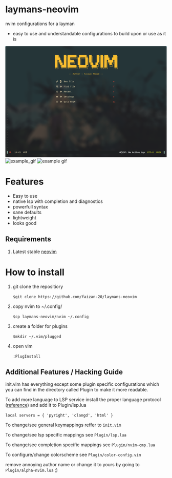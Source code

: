 # laymans-neovim
nvim configurations for a layman
 - easy to use and understandable configurations to build upon or use as it is

![example pic](https://raw.githubusercontent.com/faizan-20/laymans-neovim/main/lm-nvim.png)
![example_gif](https://media.giphy.com/media/6kgt7a4t5Tk89jcTQU/giphy.gif?cid=790b761111263cc6820d51a1c115300a93bd3beb4fddaa96&rid=giphy.gif&ct=g)
![example gif](https://media.giphy.com/media/40dk6wwgwHxPrrqhUK/giphy.gif?cid=790b76119d5bdd1ddb9b035b920da25564972d0a33d65d09&rid=giphy.gif)

# Features
 - Easy to use
 - native lsp with completion and diagnostics
 - powerfull syntax
 - sane defaults
 - lightweight
 - looks good

## Requirements
1. Latest stable [neovim](https://github.com/neovim/neovim)

# How to install
1. git clone the repositiory
    
    ```$git clone https://github.com/faizan-20/laymans-neovim```

2. copy nvim to ~/.config/
    
    ```$cp laymans-neovim/nvim ~/.config```

3. create a folder for plugins
    
    ```$mkdir ~/.vim/plugged```

4. open vim
    
    ```:PlugInstall```

## Additional Features / Hacking Guide
init.vim has everything except some plugin specific configurations
which you can find in the directory called Plugin to make it more
readable.

To add more language to LSP service install the proper language protocol ([reference](https://github.com/neovim/nvim-lspconfig/blob/master/CONFIG.md))
and add it to Plugin/lsp.lua

```local servers = { 'pyright', 'clangd', 'html' }```

To change/see general keymappings reffer to ```init.vim```

To change/see lsp specific mappings see ```Plugin/lsp.lua```

To change/see completion specific mappings see ```Plugin/nvim-cmp.lua```

To configure/change colorscheme see ```Plugin/color-config.vim```

remove annoying author name or change it to yours by going to 
```Plugin/alpha-nvim.lua``` ;)
